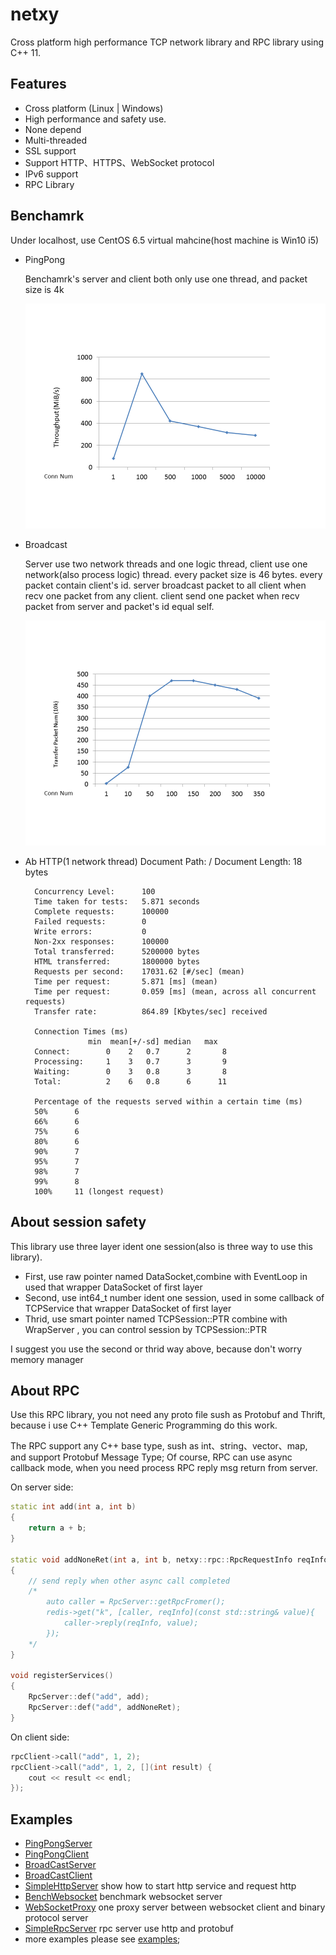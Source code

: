 netxy
=======
Cross platform high performance TCP network library and RPC library using C++ 11.

## Features
* Cross platform (Linux | Windows)
* High performance and safety use.
* None depend
* Multi-threaded
* SSL support
* Support HTTP、HTTPS、WebSocket protocol
* IPv6 support
* RPC Library


## Benchamrk
   Under localhost, use CentOS 6.5 virtual mahcine(host machine is Win10 i5)
* PingPong

  Benchamrk's server and client both only use one thread, and packet size is 4k

  ![PingPong](image/pingpong.png "PingPong")

* Broadcast

  Server use two network threads and one logic thread, client use one network(also process logic) thread. every packet size is 46 bytes.
  every packet contain client's id.
  server broadcast packet to all client when recv one packet from any client.
  client send one packet when recv packet from server and packet's id equal self.

  ![Broadcast](image/broadcast.png "Broadcast")

* Ab HTTP(1 network thread)
        Document Path:          /
        Document Length:        18 bytes

        Concurrency Level:      100
        Time taken for tests:   5.871 seconds
        Complete requests:      100000
        Failed requests:        0
        Write errors:           0
        Non-2xx responses:      100000
        Total transferred:      5200000 bytes
        HTML transferred:       1800000 bytes
        Requests per second:    17031.62 [#/sec] (mean)
        Time per request:       5.871 [ms] (mean)
        Time per request:       0.059 [ms] (mean, across all concurrent requests)
        Transfer rate:          864.89 [Kbytes/sec] received

        Connection Times (ms)
                    min  mean[+/-sd] median   max
        Connect:        0    2   0.7      2       8
        Processing:     1    3   0.7      3       9
        Waiting:        0    3   0.8      3       8
        Total:          2    6   0.8      6      11

        Percentage of the requests served within a certain time (ms)
        50%      6
        66%      6
        75%      6
        80%      6
        90%      7
        95%      7
        98%      7
        99%      8
        100%     11 (longest request)

## About session safety
  This library use three layer ident one session(also is three way to use this library).
  * First, use raw pointer named DataSocket,combine with EventLoop in used that wrapper DataSocket of first layer
  * Second, use int64_t number ident one session, used in some callback of TCPService that wrapper DataSocket of first layer
  * Thrid, use smart pointer named TCPSession::PTR combine with WrapServer , you can control session by TCPSession::PTR

I suggest you use the second or thrid way above, because don't worry memory manager

## About RPC
  Use this RPC library, you not need any proto file sush as Protobuf and Thrift, because i use C++ Template Generic Programming do this work.
  
  The RPC support any C++ base type, sush as int、string、vector、map, and support Protobuf Message Type; Of course, RPC can use async callback mode, when you need process RPC reply msg return from server.
  
  On server side:
```cpp
static int add(int a, int b)
{
    return a + b;
}

static void addNoneRet(int a, int b, netxy::rpc::RpcRequestInfo reqInfo)
{
    // send reply when other async call completed
    /*
        auto caller = RpcServer::getRpcFromer();
        redis->get("k", [caller, reqInfo](const std::string& value){
            caller->reply(reqInfo, value);
        });
    */
}

void registerServices()
{
    RpcServer::def("add", add);
    RpcServer::def("add", addNoneRet);
}
```

On client side:

```cpp
rpcClient->call("add", 1, 2);
rpcClient->call("add", 1, 2, [](int result) {
    cout << result << endl;
});
```

Examples
----------------------------
* [PingPongServer](https://github.com/Kakarotto9/netxy/blob/master/examples/PingPongServer.cpp)
* [PingPongClient](https://github.com/Kakarotto9/netxy/blob/master/examples/PingPongClient.cpp)
* [BroadCastServer](https://github.com/Kakarotto9/netxy/blob/master/examples/BroadCastServer.cpp)
* [BroadCastClient](https://github.com/Kakarotto9/netxy/blob/master/examples/BroadCastClient.cpp)
* [SimpleHttpServer](https://github.com/Kakarotto9/netxy/blob/master/examples/TestHttp.cpp) show how to start http service and request http
* [BenchWebsocket](https://github.com/Kakarotto9/netxy/blob/master/examples/BenchWebsocket.cpp) benchmark websocket server
* [WebSocketProxy](https://github.com/Kakarotto9/netxy/blob/master/examples/WebBinaryProxy.cpp) one proxy server between websocket client and binary protocol server
* [SimpleRpcServer](https://github.com/Kakarotto9/netxy/blob/master/examples/SimpleRpcServer.cpp) rpc server use http and protobuf
* more examples please see [examples](https://github.com/Kakarotto9/netxy/tree/master/examples);
